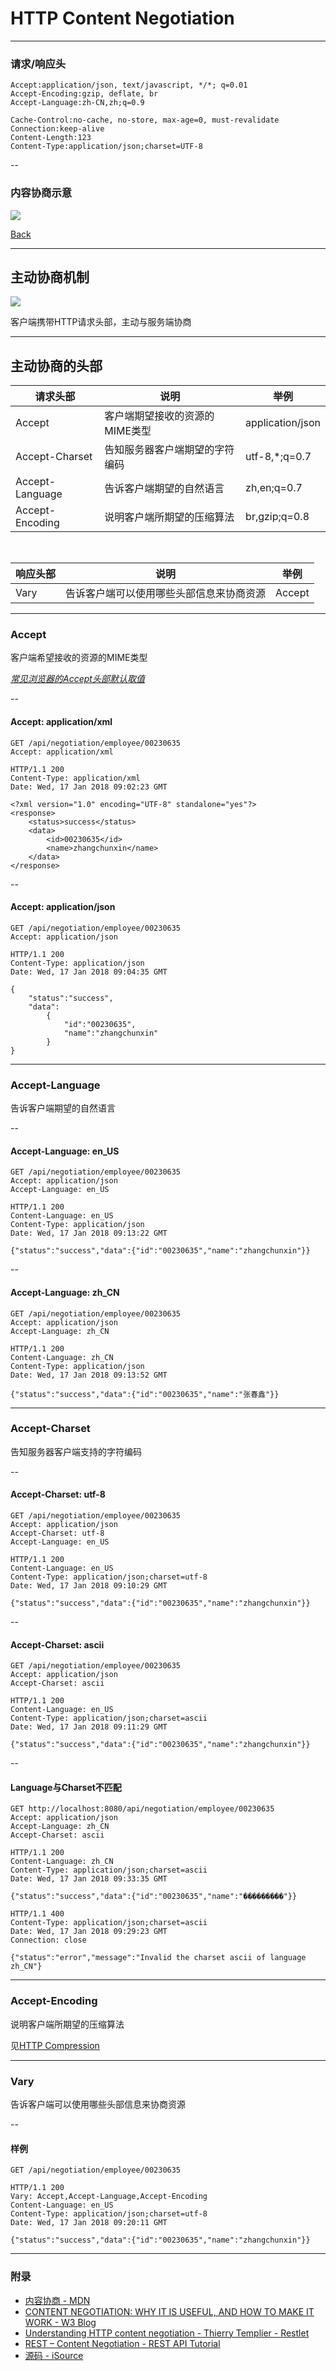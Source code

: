 
# HTTP Content Negotiation

---

### 请求/响应头

```http
Accept:application/json, text/javascript, */*; q=0.01
Accept-Encoding:gzip, deflate, br
Accept-Language:zh-CN,zh;q=0.9
```
<!-- .element: class="fragment visible"--> 

```http
Cache-Control:no-cache, no-store, max-age=0, must-revalidate
Connection:keep-alive
Content-Length:123
Content-Type:application/json;charset=UTF-8
```
<!-- .element: class="fragment visible"--> 

--

### 内容协商示意

![](https://img.zhangchunxin.com/reveal/http/content-negotiation/e2a2c3e3.png)

[Back](#/1)

---

## 主动协商机制

![](https://img.zhangchunxin.com/reveal/http/content-negotiation/HTTPNegoServer.png)

客户端携带HTTP请求头部，主动与服务端协商

---

## 主动协商的头部

请求头部 | 说明 | 举例
--- | --- | ---
Accept | 客户端期望接收的资源的MIME类型 | application/json
Accept-Charset | 告知服务器客户端期望的字符编码 | utf-8,*;q=0.7
Accept-Language | 告诉客户端期望的自然语言 | zh,en;q=0.7
Accept-Encoding | 说明客户端所期望的压缩算法 | br,gzip;q=0.8
<!-- .element: style="font-size: 28px;"-->
</br>

响应头部 | 说明 | 举例
--- | --- | ---
Vary | 告诉客户端可以使用哪些头部信息来协商资源 | Accept
<!-- .element: style="font-size: 28px;"--> 

---

### Accept

客户端希望接收的资源的MIME类型

*[常见浏览器的Accept头部默认取值](https://developer.mozilla.org/zh-CN/docs/Web/HTTP/Content_negotiation/List_of_default_Accept_values)*

--

#### Accept: application/xml

```http
GET /api/negotiation/employee/00230635
Accept: application/xml
```
<!-- .element: class="fragment visible"--> 

```http
HTTP/1.1 200 
Content-Type: application/xml
Date: Wed, 17 Jan 2018 09:02:23 GMT

<?xml version="1.0" encoding="UTF-8" standalone="yes"?>
<response>
    <status>success</status>
    <data>
        <id>00230635</id>
        <name>zhangchunxin</name>
    </data>
</response>
```
<!-- .element: class="fragment visible"--> 

--

#### Accept: application/json

```http
GET /api/negotiation/employee/00230635
Accept: application/json
```
<!-- .element: class="fragment visible"--> 

```http
HTTP/1.1 200 
Content-Type: application/json
Date: Wed, 17 Jan 2018 09:04:35 GMT

{
    "status":"success",
    "data":
        {
            "id":"00230635",
            "name":"zhangchunxin"
        }
}
```
<!-- .element: class="fragment visible"--> 

---

### Accept-Language

告诉客户端期望的自然语言

--

#### Accept-Language: en_US

```http
GET /api/negotiation/employee/00230635
Accept: application/json
Accept-Language: en_US
```
<!-- .element: class="fragment visible"--> 

```http
HTTP/1.1 200 
Content-Language: en_US
Content-Type: application/json
Date: Wed, 17 Jan 2018 09:13:22 GMT

{"status":"success","data":{"id":"00230635","name":"zhangchunxin"}}
```
<!-- .element: class="fragment visible"--> 

--

#### Accept-Language: zh_CN

```http
GET /api/negotiation/employee/00230635
Accept: application/json
Accept-Language: zh_CN
```
<!-- .element: class="fragment visible"--> 

```http
HTTP/1.1 200 
Content-Language: zh_CN
Content-Type: application/json
Date: Wed, 17 Jan 2018 09:13:52 GMT

{"status":"success","data":{"id":"00230635","name":"张春鑫"}}
```
<!-- .element: class="fragment visible"--> 

---

### Accept-Charset

告知服务器客户端支持的字符编码

--

#### Accept-Charset: utf-8

```http
GET /api/negotiation/employee/00230635
Accept: application/json
Accept-Charset: utf-8
Accept-Language: en_US
```
<!-- .element: class="fragment visible"--> 

```http
HTTP/1.1 200 
Content-Language: en_US
Content-Type: application/json;charset=utf-8
Date: Wed, 17 Jan 2018 09:10:29 GMT

{"status":"success","data":{"id":"00230635","name":"zhangchunxin"}}
```
<!-- .element: class="fragment visible"--> 

--

#### Accept-Charset: ascii

```http
GET /api/negotiation/employee/00230635
Accept: application/json
Accept-Charset: ascii
```
<!-- .element: class="fragment visible"--> 

```http
HTTP/1.1 200 
Content-Language: en_US
Content-Type: application/json;charset=ascii
Date: Wed, 17 Jan 2018 09:11:29 GMT

{"status":"success","data":{"id":"00230635","name":"zhangchunxin"}}
```
<!-- .element: class="fragment visible"--> 

--

#### Language与Charset不匹配

```http
GET http://localhost:8080/api/negotiation/employee/00230635
Accept: application/json
Accept-Language: zh_CN
Accept-Charset: ascii
```
<!-- .element: class="fragment visible"--> 

```http
HTTP/1.1 200 
Content-Language: zh_CN
Content-Type: application/json;charset=ascii
Date: Wed, 17 Jan 2018 09:33:35 GMT

{"status":"success","data":{"id":"00230635","name":"���������"}}
```
<!-- .element: class="fragment visible"--> 

```http
HTTP/1.1 400 
Content-Type: application/json;charset=ascii
Date: Wed, 17 Jan 2018 09:29:23 GMT
Connection: close

{"status":"error","message":"Invalid the charset ascii of language zh_CN"}
```
<!-- .element: class="fragment visible"--> 

---

### Accept-Encoding

说明客户端所期望的压缩算法

见[HTTP Compression](/reveal/http/compression.html)

---

### Vary

告诉客户端可以使用哪些头部信息来协商资源

--

#### 样例

```http
GET /api/negotiation/employee/00230635
```
<!-- .element: class="fragment visible"--> 

```http
HTTP/1.1 200 
Vary: Accept,Accept-Language,Accept-Encoding
Content-Language: en_US
Content-Type: application/json;charset=utf-8
Date: Wed, 17 Jan 2018 09:20:11 GMT

{"status":"success","data":{"id":"00230635","name":"zhangchunxin"}}
```
<!-- .element: class="fragment visible"--> 

---

### 附录

 - [内容协商 - MDN](https://developer.mozilla.org/zh-CN/docs/Web/HTTP/Content_negotiation)
 - [CONTENT NEGOTIATION: WHY IT IS USEFUL, AND HOW TO MAKE IT WORK - W3 Blog](https://www.w3.org/blog/2006/02/content-negotiation)
 - [Understanding HTTP content negotiation - Thierry Templier - Restlet](http://restlet.com/company/blog/2015/12/10/understanding-http-content-negotiation)
 - [REST – Content Negotiation - REST API Tutorial](https://restfulapi.net/content-negotiation)
 - [源码 - iSource](http://isource-xa.huawei.com/z00230635/java_practice/tree/master/Spring/aq-spring-demo/src/main/java/aq/springboot/demo/jersey/controller/http/NegotiationController.java)